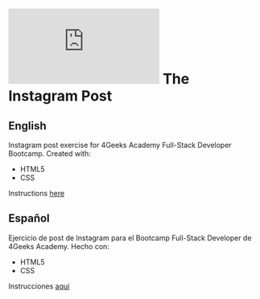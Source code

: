# ![4 Geeks Logo](https://assets.breatheco.de/apis/img/images.php?blob&random&cat=icon&tags=breathecode,32)  The Instagram Post

## English
Instagram post exercise for 4Geeks Academy Full-Stack Developer Bootcamp.
Created with:
 - HTML5
 - CSS

Instructions [here](https://github.com/breatheco-de/exercise-instagram-post/blob/master/README.md)

## Español
Ejercicio de post de Instagram para el Bootcamp Full-Stack Developer de 4Geeks Academy.
Hecho con:
 - HTML5
 - CSS

Instrucciones [aquí](https://github.com/breatheco-de/exercise-instagram-post/blob/master/README.es.md)